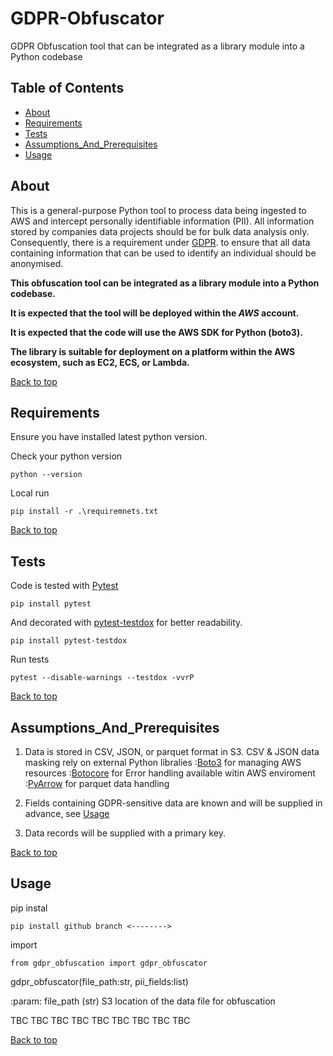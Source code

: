 # GDPR-Obfuscator
GDPR Obfuscation tool that can be integrated as a library module into a Python codebase

## Table of Contents
- [About](#about)
- [Requirements](#requirements)
- [Tests](#tests)
- [Assumptions_And_Prerequisites](#Assumptions_And_Prerequisites)
- [Usage](#Usage)

## About

This is a general-purpose Python tool to process data being ingested to AWS and intercept 
personally identifiable information (PII). All information stored by companies data
projects should be for bulk data analysis only. Consequently, there is a requirement
under [GDPR](https://ico.org.uk/media/for-organisations/guide-to-data-protection/guide-to-the-general-data-protection-regulation-gdpr-1-1.pdf/).
to ensure that all data containing information that can be used to identify an individual
should be anonymised.

**This obfuscation tool can be integrated as a library module into a Python codebase.**

**It is expected that the tool will be deployed within the _AWS_ account.**

**It is expected that the code will use the AWS SDK for Python (boto3).**

**The library is suitable for deployment on a platform within the AWS ecosystem, such as EC2, ECS, or Lambda.**

[Back to top](#top)

## Requirements

Ensure you have installed latest python version.

Check your python version
```
python --version
```

Local run
```
pip install -r .\requiremnets.txt
```

[Back to top](#top)

## Tests

Code is tested with [Pytest](https://docs.pytest.org/en/stable/)
```
pip install pytest
```
And decorated with [pytest-testdox](https://pypi.org/project/pytest-testdox/) for better readability.
```
pip install pytest-testdox
```
Run tests
```
pytest --disable-warnings --testdox -vvrP
```

[Back to top](#top)

## Assumptions_And_Prerequisites

1. Data is stored in CSV, JSON, or parquet format in S3.
    CSV & JSON data masking rely on external Python libralies 
        :[Boto3](https://boto3.amazonaws.com/v1/documentation/api/latest/index.html) for managing AWS resources 
        :[Botocore](https://botocore.amazonaws.com/v1/documentation/api/latest/index.html) for Error handling available witin AWS enviroment
        :[PyArrow](https://arrow.apache.org/docs/python/index.html) for parquet data handling
 

2. Fields containing GDPR-sensitive data are known and will
      be supplied in advance, see [Usage](#Usage)
    
3. Data records will be supplied with a primary key.

[Back to top](#top)

## Usage
pip instal
```
pip install github branch <-------->
```
import
```
from gdpr_obfuscation import gdpr_obfuscator
```

gdpr_obfuscator(file_path:str, pii_fields:list)

:param: file_path (str) S3 location of the data file for obfuscation

TBC TBC TBC TBC TBC TBC TBC TBC TBC


[Back to top](#top)
